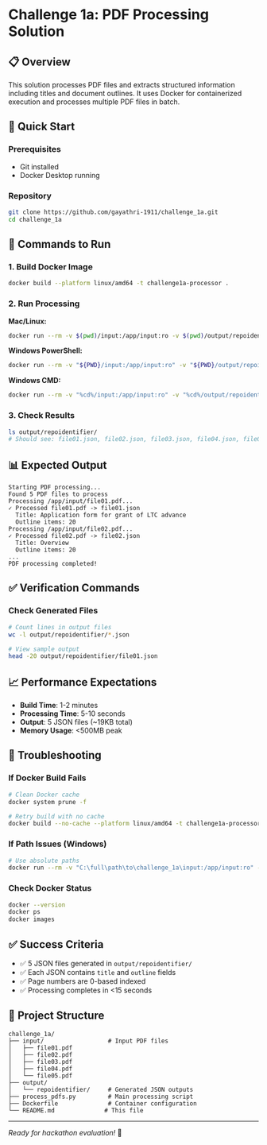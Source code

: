 # Challenge 1a: PDF Processing Solution

## 📋 Overview
This solution processes PDF files and extracts structured information including titles and document outlines. It uses Docker for containerized execution and processes multiple PDF files in batch.

## 🚀 Quick Start

### Prerequisites
- Git installed
- Docker Desktop running

### Repository
```bash
git clone https://github.com/gayathri-1911/challenge_1a.git
cd challenge_1a
```

## 🔧 Commands to Run

### 1. Build Docker Image
```bash
docker build --platform linux/amd64 -t challenge1a-processor .
```

### 2. Run Processing

**Mac/Linux:**
```bash
docker run --rm -v $(pwd)/input:/app/input:ro -v $(pwd)/output/repoidentifier:/app/output --network none challenge1a-processor
```

**Windows PowerShell:**
```bash
docker run --rm -v "${PWD}/input:/app/input:ro" -v "${PWD}/output/repoidentifier:/app/output" --network none challenge1a-processor
```

**Windows CMD:**
```bash
docker run --rm -v "%cd%/input:/app/input:ro" -v "%cd%/output/repoidentifier:/app/output" --network none challenge1a-processor
```

### 3. Check Results
```bash
ls output/repoidentifier/
# Should see: file01.json, file02.json, file03.json, file04.json, file05.json
```

## 📊 Expected Output

```
Starting PDF processing...
Found 5 PDF files to process
Processing /app/input/file01.pdf...
✓ Processed file01.pdf -> file01.json
  Title: Application form for grant of LTC advance
  Outline items: 20
Processing /app/input/file02.pdf...
✓ Processed file02.pdf -> file02.json
  Title: Overview
  Outline items: 20
...
PDF processing completed!
```

## ✅ Verification Commands

### Check Generated Files
```bash
# Count lines in output files
wc -l output/repoidentifier/*.json

# View sample output
head -20 output/repoidentifier/file01.json
```

## 📈 Performance Expectations
- **Build Time**: 1-2 minutes
- **Processing Time**: 5-10 seconds
- **Output**: 5 JSON files (~19KB total)
- **Memory Usage**: <500MB peak

## 🔧 Troubleshooting

### If Docker Build Fails
```bash
# Clean Docker cache
docker system prune -f

# Retry build with no cache
docker build --no-cache --platform linux/amd64 -t challenge1a-processor .
```

### If Path Issues (Windows)
```bash
# Use absolute paths
docker run --rm -v "C:\full\path\to\challenge_1a\input:/app/input:ro" -v "C:\full\path\to\challenge_1a\output\repoidentifier:/app/output" --network none challenge1a-processor
```

### Check Docker Status
```bash
docker --version
docker ps
docker images
```

## ✅ Success Criteria
- ✅ 5 JSON files generated in `output/repoidentifier/`
- ✅ Each JSON contains `title` and `outline` fields
- ✅ Page numbers are 0-based indexed
- ✅ Processing completes in <15 seconds

## 📁 Project Structure
```
challenge_1a/
├── input/                  # Input PDF files
│   ├── file01.pdf
│   ├── file02.pdf
│   ├── file03.pdf
│   ├── file04.pdf
│   └── file05.pdf
├── output/
│   └── repoidentifier/     # Generated JSON outputs
├── process_pdfs.py         # Main processing script
├── Dockerfile              # Container configuration
└── README.md              # This file
```

---

*Ready for hackathon evaluation!* 🚀
